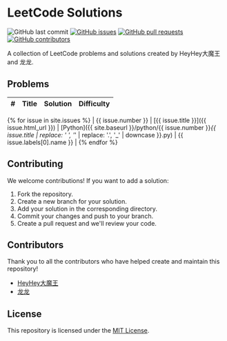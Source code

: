 # LeetCode Solutions

![GitHub last commit](https://img.shields.io/github/last-commit/comeonboi/leetcode-solutions) [![GitHub issues](https://img.shields.io/github/issues-raw/comeonboi/leetcode-solutions)](https://github.com/comeonboi/leetcode-solutions/issues) [![GitHub pull requests](https://img.shields.io/github/issues-pr-raw/comeonboi/leetcode-solutions)](https://github.com/comeonboi/leetcode-solutions/pulls) [![GitHub contributors](https://img.shields.io/github/contributors/comeonboi/leetcode-solutions)](https://github.com/comeonboi/leetcode-solutions/graphs/contributors)

A collection of LeetCode problems and solutions created by HeyHey大魔王 and 龙龙.

## Problems

| # | Title | Solution | Difficulty |
|---| ----- | -------- | ---------- |
{% for issue in site.issues %}
| {{ issue.number }} | [{{ issue.title }}]({{ issue.html_url }}) | [Python]({{ site.baseurl }}/python/{{ issue.number }}_{{ issue.title | replace: ' ', '_' | replace: '.', '_' | downcase }}.py) | {{ issue.labels[0].name }} |
{% endfor %}

## Contributing

We welcome contributions! If you want to add a solution:

1. Fork the repository.
2. Create a new branch for your solution.
3. Add your solution in the corresponding directory.
4. Commit your changes and push to your branch.
5. Create a pull request and we'll review your code.

## Contributors

Thank you to all the contributors who have helped create and maintain this repository!

* [HeyHey大魔王](https://github.com/comeonboi)
* [龙龙](https://github.com/longsizhuo123)

## License

This repository is licensed under the [MIT License](LICENSE).
